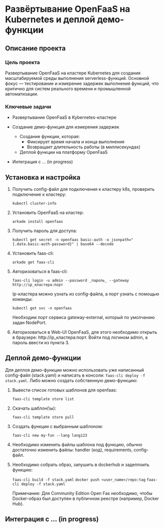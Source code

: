 # Развёртывание OpenFaaS на Kubernetes и деплой демо-функции

## Описание проекта

### Цель проекта

Развертывание OpenFaaS на кластере Kubernetes для создания масштабируемой среды выполнения serverless-функций. Основной фокус — тестирование и измерение задержек выполнения функций, что критично для систем реального времени и промышленной автоматизации.

### Ключевые задачи

- Развертывание OpenFaaS в Kybernetes-кластере

- Создание демо-функция для измерения задержек
  - Создание функции, которая:
    - Фиксирует время начала и конца выполнения
    - Возвращает длительность работы (в миллисекундах)
  - Деплой функции на платформу OpenFaaS

- Интеграция с ... (in progress)

## Установка и настройка

1. Получить config-файл для подключения к кластеру k8s, проверить подключение к кластеру:

   ```kubectl cluster-info```

2. Установить OpenFaaS на кластер:

   ```arkade install openfaas```

3. Получить пароль для доступа:

   ```kubectl get secret -n openfaas basic-auth -o jsonpath="{.data.basic-auth-password}" | base64 --decode```

4. Установить faas-cli:

   ```arkade get faas-cli```

5. Авторизоваться в faas-cli:

   ```faas-cli login -u admin --password _пароль_ --gateway  http://ip_кластера:порт```

   Ip-кластера можно узнать из config-файла, а порт узнать с помощью команды:

   ```kubectl get svc -n openfaas```

   Необходим порт сервиса gateway-external, который по умолчанию задан NodePort.

6. Авторизоваться в Web-UI OpenFaaS, для этого необходимо открыть в браузере: http://ip_кластера:порт. Войти под логином admin, а пароль ввести из пункта 3.

## Деплой демо-функции

Для деплоя демо-функции можно использовать уже написанный config-файл (stack.yaml) и написать в консоли: ```faas-cli deploy -f stack.yaml```. Либо можно создать собственную демо-функцию:

1. Вывести список готовых шаблонов для openfaas:

   ```faas-cli template store list```

2. Скачать шаблон(\ы):

   ```faas-cli template store pull```

3. Создать функции с выбранным шаблоном:

   ```faas-cli new my-fun --lang lang123```

4. Необходимо изменить файлы шаблона под функцию, обычно достаточно изменить файлы: handler (код), requirements, config-файл.

5. Необходимо собрать образ, запушить в dockerhub и задеплоить функцию:

   ```faas-cli build -f stack.yaml```
   ```docker push <user_name>/repo:tag```
   ```faas-cli deploy -f stack.yaml```
  
   Примечание: Для Community Edition Open Fas необходимо, чтобы Docker-образ был доступен в публичном реестре (например, Docker Hub).

## Интеграция с ... (in progress)
